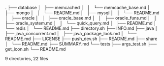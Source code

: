 .
├── database
│   ├── memcached
│   │   └── memcache_base.md
│   ├── mongo
│   │   └── README.md
│   ├── mysql
│   │   └── README.md
│   ├── oracle
│   │   ├── oracle_base.md
│   │   ├── oracle_funs.md
│   │   ├── oracle_system.md
│   │   └── quick_query.md
│   ├── README.md
│   └── redis
│       └── README.md
├── directory.sh
├── INFO.md
├── java
│   ├── java_concurrent.md
│   ├── java_package_look.md
│   └── README.md
├── LICENSE
├── push_dev.sh
├── README.md
├── share
│   └── README.md
├── SUMMARY.md
└── tests
    ├── args_test.sh
    ├── get_icon.sh
    └── README.md

9 directories, 22 files
